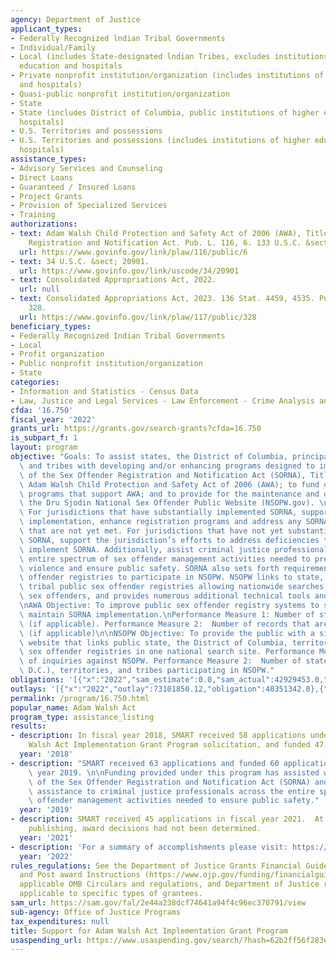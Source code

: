 ```yaml
---
agency: Department of Justice
applicant_types:
- Federally Recognized lndian Tribal Governments
- Individual/Family
- Local (includes State-designated lndian Tribes, excludes institutions of higher
  education and hospitals
- Private nonprofit institution/organization (includes institutions of higher education
  and hospitals)
- Quasi-public nonprofit institution/organization
- State
- State (includes District of Columbia, public institutions of higher education and
  hospitals)
- U.S. Territories and possessions
- U.S. Territories and possessions (includes institutions of higher education and
  hospitals)
assistance_types:
- Advisory Services and Counseling
- Direct Loans
- Guaranteed / Insured Loans
- Project Grants
- Provision of Specialized Services
- Training
authorizations:
- text: Adam Walsh Child Protection and Safety Act of 2006 (AWA), Title I, Sex Offender
    Registration and Notification Act. Pub. L. 116, 6. 133 U.S.C. &sect; 13, 113.
  url: https://www.govinfo.gov/link/plaw/116/public/6
- text: 34 U.S.C. &sect; 20901.
  url: https://www.govinfo.gov/link/uscode/34/20901
- text: Consolidated Appropriations Act, 2022.
  url: null
- text: Consolidated Appropriations Act, 2023. 136 Stat. 4459, 4535. Pub. L. 117,
    328.
  url: https://www.govinfo.gov/link/plaw/117/public/328
beneficiary_types:
- Federally Recognized Indian Tribal Governments
- Local
- Profit organization
- Public nonprofit institution/organization
- State
categories:
- Information and Statistics - Census Data
- Law, Justice and Legal Services - Law Enforcement - Crime Analysis and Data
cfda: '16.750'
fiscal_year: '2022'
grants_url: https://grants.gov/search-grants?cfda=16.750
is_subpart_f: 1
layout: program
objective: "Goals: To assist states, the District of Columbia, principal U.S. territories\
  \ and tribes with developing and/or enhancing programs designed to implement requirements\
  \ of the Sex Offender Registration and Notification Act (SORNA), Title I of the\
  \ Adam Walsh Child Protection and Safety Act of 2006 (AWA); to fund other grant\
  \ programs that support AWA; and to provide for the maintenance and operation of\
  \ the Dru Sjodin National Sex Offender Public Website (NSOPW.gov). \n\nObjectives:\
  \ For jurisdictions that have substantially implemented SORNA, support continued\
  \ implementation, enhance registration programs and address any SORNA requirements\
  \ that are not yet met. For jurisdictions that have not yet substantially implemented\
  \ SORNA, support the jurisdiction’s efforts to address deficiencies to substantially\
  \ implement SORNA. Additionally, assist criminal justice professionals across the\
  \ entire spectrum of sex offender management activities needed to prevent sexual\
  \ violence and ensure public safety. SORNA also sets forth requirements for sex\
  \ offender registries to participate in NSOPW. NSOPW links to state, territory and\
  \ tribal public sex offender registries allowing nationwide searches for registered\
  \ sex offenders, and provides numerous additional technical tools and resources.\n\
  \nAWA Objective: To improve public sex offender registry systems to support and\
  \ maintain SORNA implementation.\nPerformance Measure 1: Number of staff trained\
  \ (if applicable). Performance Measure 2:  Number of records that are automated\
  \ (if applicable)\n\nNSOPW Objective: To provide the public with a single U.S. government\
  \ website that links public state, the District of Columbia, territorial, and tribal\
  \ sex offender registries in one national search site. Performance Measure 1:  Number\
  \ of inquiries against NSOPW. Performance Measure 2:  Number of states (including\
  \ D.C.), territories, and tribes participating in NSOPW."
obligations: '[{"x":"2022","sam_estimate":0.0,"sam_actual":42929453.0,"usa_spending_actual":40515042.99},{"x":"2023","sam_estimate":20000000.0,"sam_actual":0.0,"usa_spending_actual":20110026.16},{"x":"2024","sam_estimate":20000000.0,"sam_actual":0.0,"usa_spending_actual":-303272.03}]'
outlays: '[{"x":"2022","outlay":73101850.12,"obligation":40351342.0},{"x":"2023","outlay":48506338.68,"obligation":19001371.0},{"x":"2024","outlay":0.0,"obligation":0.0}]'
permalink: /program/16.750.html
popular_name: Adam Walsh Act
program_type: assistance_listing
results:
- description: In fiscal year 2018, SMART received 58 applications under the Adam
    Walsh Act Implementation Grant Program solicitation, and funded 47.
  year: '2018'
- description: "SMART received 63 applications and funded 60 applications in fiscal\
    \ year 2019. \n\nFunding provided under this program has assisted with implementation\
    \ of the Sex Offender Registration and Notification Act (SORNA) and has provided\
    \ assistance to criminal justice professionals across the entire spectrum of sex\
    \ offender management activities needed to ensure public safety."
  year: '2019'
- description: SMART received 45 applications in fiscal year 2021.  At the time of
    publishing, award decisions had not been determined.
  year: '2021'
- description: 'For a summary of accomplishments please visit: https://www.ojp.gov/files/archives/pressreleases/2022/doj-awards-20-million-help-register-and-track-sex-offenders'
  year: '2022'
rules_regulations: See the Department of Justice Grants Financial Guide (https://www.ojp.gov/funding/financialguidedoj/overview)
  and Post award Instructions (https://www.ojp.gov/funding/financialguidedoj/iii-postaward-requirements),
  applicable OMB Circulars and regulations, and Department of Justice regulations
  applicable to specific types of grantees.
sam_url: https://sam.gov/fal/2e44a238dcf74641a94f4c96ec370791/view
sub-agency: Office of Justice Programs
tax_expenditures: null
title: Support for Adam Walsh Act Implementation Grant Program
usaspending_url: https://www.usaspending.gov/search/?hash=62b2ff56f283e14723328d9e0c6c5691
---
```

